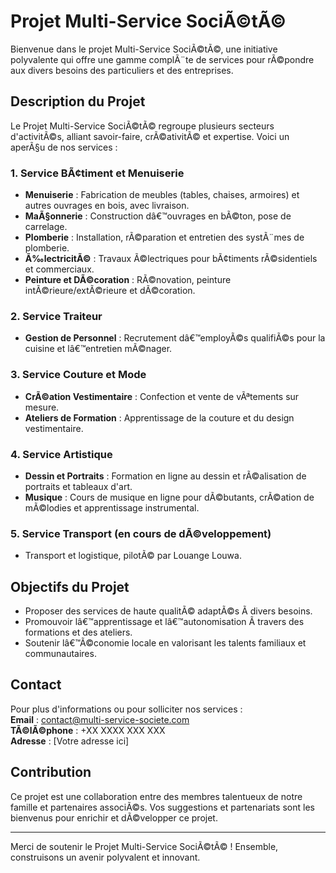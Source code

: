 # Projet Multi-Service SociÃ©tÃ©

Bienvenue dans le projet Multi-Service SociÃ©tÃ©, une initiative polyvalente qui offre une gamme complÃ¨te de services pour rÃ©pondre aux divers besoins des particuliers et des entreprises. 

## Description du Projet

Le Projet Multi-Service SociÃ©tÃ© regroupe plusieurs secteurs d'activitÃ©s, alliant savoir-faire, crÃ©ativitÃ© et expertise. Voici un aperÃ§u de nos services :

### 1. Service BÃ¢timent et Menuiserie
- **Menuiserie** : Fabrication de meubles (tables, chaises, armoires) et autres ouvrages en bois, avec livraison.
- **MaÃ§onnerie** : Construction dâ€™ouvrages en bÃ©ton, pose de carrelage.
- **Plomberie** : Installation, rÃ©paration et entretien des systÃ¨mes de plomberie.
- **Ã‰lectricitÃ©** : Travaux Ã©lectriques pour bÃ¢timents rÃ©sidentiels et commerciaux.
- **Peinture et DÃ©coration** : RÃ©novation, peinture intÃ©rieure/extÃ©rieure et dÃ©coration.

### 2. Service Traiteur
- **Gestion de Personnel** : Recrutement dâ€™employÃ©s qualifiÃ©s pour la cuisine et lâ€™entretien mÃ©nager.

### 3. Service Couture et Mode
- **CrÃ©ation Vestimentaire** : Confection et vente de vÃªtements sur mesure.
- **Ateliers de Formation** : Apprentissage de la couture et du design vestimentaire.

### 4. Service Artistique
- **Dessin et Portraits** : Formation en ligne au dessin et rÃ©alisation de portraits et tableaux d'art.
- **Musique** : Cours de musique en ligne pour dÃ©butants, crÃ©ation de mÃ©lodies et apprentissage instrumental.

### 5. Service Transport (en cours de dÃ©veloppement)
- Transport et logistique, pilotÃ© par Louange Louwa.

## Objectifs du Projet
- Proposer des services de haute qualitÃ© adaptÃ©s Ã  divers besoins.
- Promouvoir lâ€™apprentissage et lâ€™autonomisation Ã  travers des formations et des ateliers.
- Soutenir lâ€™Ã©conomie locale en valorisant les talents familiaux et communautaires.

## Contact
Pour plus d'informations ou pour solliciter nos services :  
**Email** : contact@multi-service-societe.com  
**TÃ©lÃ©phone** : +XX XXXX XXX XXX  
**Adresse** : [Votre adresse ici]  

## Contribution
Ce projet est une collaboration entre des membres talentueux de notre famille et partenaires associÃ©s. Vos suggestions et partenariats sont les bienvenus pour enrichir et dÃ©velopper ce projet.

---

Merci de soutenir le Projet Multi-Service SociÃ©tÃ© ! Ensemble, construisons un avenir polyvalent et innovant.
